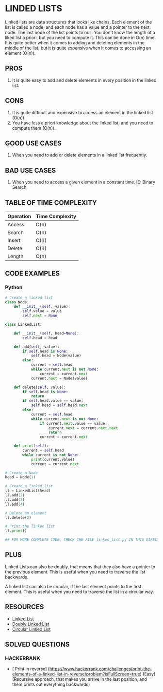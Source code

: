 # LINDED LISTS

Linked lists are data structures that looks like chains. Each element of the list is called a node, and each node has a value and a pointer to the next node. 
The last node of the list points to null. You don't know the length of a liked list a priori, but you need to compute it. This can be done in O(n) time.
It is quite better when it comes to adding and deleting elements in the middle of the list, but it is quite expensive when it comes to accessing an element (O(n)).

## PROS
1. It is quite easy to add and delete elements in every position in the linked list.

## CONS
1. It is quite difficult and expensive to access an element in the linked list (O(n)).
2. You have less a priori knowledge about the linked list, and you need to compute them (O(n)).

## GOOD USE CASES
1. When you need to add or delete elements in a linked list frequently.

## BAD USE CASES
1. When you need to access a given element in a constant time. IE: Binary Search.

## TABLE OF TIME COMPLEXITY
| Operation | Time Complexity |
|-----------|-----------------|
| Access    | O(n)            |
| Search    | O(n)            |
| Insert    | O(1)            |
| Delete    | O(1)            |
| Length    | O(n)            |

## CODE EXAMPLES
### Python
```python
# Create a linked list
class Node:
    def __init__(self, value):
        self.value = value
        self.next = None

class LinkedList:

    def __init__(self, head=None):
        self.head = head

    def add(self, value):
        if self.head is None:
            self.head = Node(value)
        else:
            current = self.head
            while current.next is not None:
                current = current.next
            current.next = Node(value)

    def delete(self, value):
        if self.head is None:
            return
        if self.head.value == value:
            self.head = self.head.next
        else:
            current = self.head
            while current.next is not None:
                if current.next.value == value:
                    current.next = current.next.next
                    return
                current = current.next

    def print(self):
        current = self.head
        while current is not None:
            print(current.value)
            current = current.next

# Create a Node
head = Node(1)

# Create a linked list
ll = LinkedList(head)
ll.add(2)
ll.add(3)
ll.add(4)

# Delete an element
ll.delete(2)

# Print the linked list
ll.print()

## FOR MORE COMPLETE CODE, CHECK THE FILE linked_list.py IN THIS DIRECTORY
```

## PLUS 
Linked Lists can also be doubly, that means that they also have a pointer to the previous element. This is useful when you need to traverse the list backwards. 

A linked list can also be circular, if the last element points to the first element. This is useful when you need to traverse the list in a circular way.

## RESOURCES
- [Linked List](https://www.geeksforgeeks.org/linked-list-set-1-introduction/)
- [Doubly Linked List](https://www.geeksforgeeks.org/doubly-linked-list/)
- [Circular Linked List](https://www.geeksforgeeks.org/circular-linked-list/)

## SOLVED QUESTIONS
### HACKERRANK
 - [ Print in reverse] (https://www.hackerrank.com/challenges/print-the-elements-of-a-linked-list-in-reverse/problem?isFullScreen=true) (Easy)
 (Recursive approach, that makes you arrive in the last position, and them prints out everything backwards)
 
    